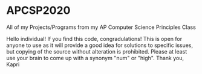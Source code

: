# APCSP2020
All of my Projects/Programs from my AP Computer Science Principles Class

Hello individual! If you find this code, congradulations! This is open for anyone to use as it will provide a good idea for solutions to specific issues, but copying of the source without alteration is prohibited. Please at least use your brain to come up with a synonym "num" or "high". Thank you, Kapri
